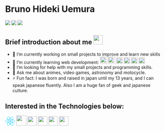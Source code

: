 # Bruno Hideki Uemura
<a href="https://www.linkedin.com/in/bruno-uemura/"><img src="https://img.shields.io/badge/linkedin-0077B5.svg?style=for-the-badge&logo=linkedin&logoColor=white"></a>
<a href="https://www.instagram.com/uemurabruno/"><img src="https://img.shields.io/badge/instagram-E4405F.svg?style=for-the-badge&logo=instagram&logoColor=white"></a>
<a href="mailto:bruno.h.uemura@gmail.com"><img src="https://img.shields.io/badge/e‑mail-D14836.svg?style=for-the-badge&logo=GMail&logoColor=white"></a>

## Brief introduction about me <img src="https://media.giphy.com/media/hvRJCLFzcasrR4ia7z/giphy.gif" width="30px">

- 🔭 I’m currently working on small projects to improve and learn new skills
- 🌱 I’m currently learning web development:
  <img src="https://sujanbyanjankar.com.np/wp-content/uploads/2019/01/React.js_logo-512.png" width="22px" heigth="22px"> <img src="https://media.slid.es/uploads/118447/images/2991881/reactpurple.png" width="22.52px" heigth="20px"> <img src="https://cdn.iconscout.com/icon/free/png-512/node-js-1174925.png" width="20px" heigth="20px"> <img src="https://cdn.freebiesupply.com/logos/large/2x/logo-javascript-logo-png-transparent.png" width="20px" heigth="20px"> <img src="https://miro.medium.com/max/816/1*mn6bOs7s6Qbao15PMNRyOA.png" width="20px" heigth="20px"> <img src="https://brandslogos.com/wp-content/uploads/images/large/python-logo.png" width="20px" heigth="20px">
- 🤔 I’m looking for help with my small projects and programming skills.
- 💬 Ask me about animes, video games, astronomy and motocycle.
- ⚡ Fun fact: I was born and raised in japan until my 13 years, and I can speak japanese fluently. Also I am a huge fan of geek and japanese culture.

## Interested in the Technologies below:
<img src="data:image/svg+xml;base64,PHN2ZyB4bWxucz0iaHR0cDovL3d3dy53My5vcmcvMjAwMC9zdmciIHZpZXdCb3g9Ii0xMS41IC0xMC4yMzE3NCAyMyAyMC40NjM0OCI+CiAgPHRpdGxlPlJlYWN0IExvZ288L3RpdGxlPgogIDxjaXJjbGUgY3g9IjAiIGN5PSIwIiByPSIyLjA1IiBmaWxsPSIjNjFkYWZiIi8+CiAgPGcgc3Ryb2tlPSIjNjFkYWZiIiBzdHJva2Utd2lkdGg9IjEiIGZpbGw9Im5vbmUiPgogICAgPGVsbGlwc2Ugcng9IjExIiByeT0iNC4yIi8+CiAgICA8ZWxsaXBzZSByeD0iMTEiIHJ5PSI0LjIiIHRyYW5zZm9ybT0icm90YXRlKDYwKSIvPgogICAgPGVsbGlwc2Ugcng9IjExIiByeT0iNC4yIiB0cmFuc2Zvcm09InJvdGF0ZSgxMjApIi8+CiAgPC9nPgo8L3N2Zz4K" width="32px" heigth="32px"> <img src="https://media.slid.es/uploads/118447/images/2991881/reactpurple.png" width="32.52px" heigth="30px"> <img src="https://cdn.iconscout.com/icon/free/png-512/node-js-1174925.png" width="30px" heigth="30px"> <img src="https://cdn.freebiesupply.com/logos/large/2x/logo-javascript-logo-png-transparent.png" width="30px" heigth="30px"> <img src="https://miro.medium.com/max/816/1*mn6bOs7s6Qbao15PMNRyOA.png" width="30px" heigth="30px"> <img src="https://brandslogos.com/wp-content/uploads/images/large/python-logo.png" width="30px" heigth="30px">
